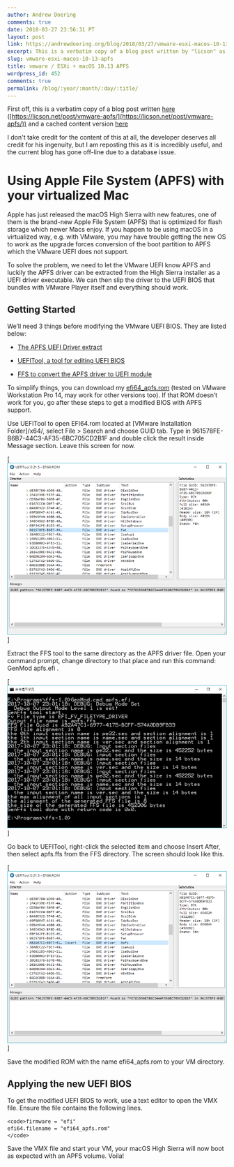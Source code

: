 ```yaml
---
author: Andrew Doering
comments: true
date: 2018-03-27 23:56:31 PT
layout: post
link: https://andrewdoering.org/blog/2018/03/27/vmware-esxi-macos-10-13-apfs/
excerpt: This is a verbatim copy of a blog post written by "licson" as his site was going down.
slug: vmware-esxi-macos-10-13-apfs
title: vmware / ESXi + macOS 10.13 APFS
wordpress_id: 452
comments: true
permalink: /blog/:year/:month/:day/:title/
---
```


First off, this is a verbatim copy of a blog post written [here](https://licson.net/post/vmware-apfs/) ([https://licson.net/post/vmware-apfs/](https://licson.net/post/vmware-apfs/)) and a cached content version [here](https://webcache.googleusercontent.com/search?q=cache:Uvv6UFhC2GsJ:https://licson.net/post/vmware-apfs/+&cd=1&hl=en&ct=clnk&gl=us)

I don't take credit for the content of this at all, the developer deserves all credit for his ingenuity, but I am reposting this as it is incredibly useful, and the current blog has gone off-line due to a database issue.



# Using Apple File System (APFS) with your virtualized Mac



Apple has just released the macOS High Sierra with new features, one of them is the brand-new Apple File System (APFS) that is optimized for flash storage which newer Macs enjoy. If you happen to be using macOS in a virtualized way, e.g. with VMware, you may have trouble getting the new OS to work as the upgrade forces conversion of the boot partition to APFS which the VMware UEFI does not support.

To solve the problem, we need to let the VMware UEFI know APFS and luckily the APFS driver can be extracted from the High Sierra installer as a UEFI driver executable. We can then slip the driver to the UEFI BIOS that bundles with VMware Player itself and everything should work.



## Getting Started



We’ll need 3 things before modifying the VMware UEFI BIOS. They are listed below:





  * [The APFS UEFI Driver extract](https://github.com/darkhandz/XPS15-9550-Sierra/blob/master/CLOVER-Install/drivers64UEFI/apfs.efi?raw=true)


  * [UEFITool, a tool for editing UEFI BIOS](https://github.com/LongSoft/UEFITool/releases)


  * [FFS to convert the APFS driver to UEFI module](https://github.com/pbatard/ffs/releases)



To simplify things, you can download my [efi64_apfs.rom](/assets/img/2018-03-27-post/efi64_apfs.rom_.zip) (tested on VMware Workstation Pro 14, may work for other versions too). If that ROM doesn’t work for you, go after these steps to get a modified BIOS with APFS support.

Use UEFITool to open EFI64.rom located at [VMware Installation Folder]/x64/, select File > Search and choose GUID tab. Type in 961578FE-B6B7-44C3-AF35-6BC705CD2B1F and double click the result inside Message section. Leave this screen for now.

[![UEFITool](/assets/img/2018-03-27-post/vmware_apfs_ubu_screen.png)]

Extract the FFS tool to the same directory as the APFS driver file. Open your command prompt, change directory to that place and run this command:  GenMod apfs.efi .

[![](/assets/img/2018-03-27-post/vmware_apfs_ffs_screen.png)]

Go back to UEFITool, right-click the selected item and choose Insert After, then select apfs.ffs from the FFS directory. The screen should look like this.

[![VMware APFS INS Screen](/assets/img/2018-03-27-post/vmware_apfs_ins_screen.png)]

Save the modified ROM with the name efi64_apfs.rom to your VM directory.



## Applying the new UEFI BIOS



To get the modified UEFI BIOS to work, use a text editor to open the VMX file. Ensure the file contains the following lines.


    
    <code>firmware = "efi"
    efi64.filename = "efi64_apfs.rom"
    </code>



Save the VMX file and start your VM, your macOS High Sierra will now boot as expected with an APFS volume. Voila!
